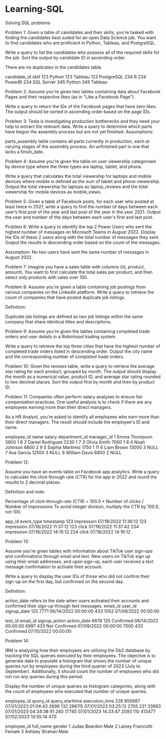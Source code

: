 # Learning-SQL

Solving SQL problems

Problem 1:
Given a table of candidates and their skills, you're tasked with finding the candidates best suited for an open Data Science job. You want to find candidates who are proficient in Python, Tableau, and PostgreSQL.

Write a query to list the candidates who possess all of the required skills for the job. Sort the output by candidate ID in ascending order.

There are no duplicates in the candidates table.

candidate_id	skill
123	Python
123	Tableau
123	PostgreSQL
234	R
234	PowerBI
234	SQL Server
345	Python
345	Tableau



Problem 2:
Assume you're given two tables containing data about Facebook Pages and their respective likes (as in "Like a Facebook Page").

Write a query to return the IDs of the Facebook pages that have zero likes. The output should be sorted in ascending order based on the page IDs.



Problem 3:
Tesla is investigating production bottlenecks and they need your help to extract the relevant data. Write a query to determine which parts have begun the assembly process but are not yet finished.
Assumptions:

parts_assembly table contains all parts currently in production, each at varying stages of the assembly process.
An unfinished part is one that lacks a finish_date.


Problem 4:
Assume you're given the table on user viewership categorised by device type where the three types are laptop, tablet, and phone.

Write a query that calculates the total viewership for laptops and mobile devices where mobile is defined as the sum of tablet and phone viewership. Output the total viewership for laptops as laptop_reviews and the total viewership for mobile devices as mobile_views.


Problem 5:
Given a table of Facebook posts, for each user who posted at least twice in 2021, write a query to find the number of days between each user’s first post of the year and last post of the year in the year 2021. Output the user and number of the days between each user's first and last post.


Problem 6:
Write a query to identify the top 2 Power Users who sent the highest number of messages on Microsoft Teams in August 2022. Display the IDs of these 2 users along with the total number of messages they sent. Output the results in descending order based on the count of the messages.

Assumption:
No two users have sent the same number of messages in August 2022.


Problem 7:
Imagine you have a sales table with columns (id, product, amount).
You want to first calculate the total sales per product, and then select only products with sales over 100.



Problem 8:
Assume you're given a table containing job postings from various companies on the LinkedIn platform. Write a query to retrieve the count of companies that have posted duplicate job listings.

Definition:

Duplicate job listings are defined as two job listings within the same company that share identical titles and descriptions.


Problem 9:
Assume you're given the tables containing completed trade orders and user details in a Robinhood trading system.

Write a query to retrieve the top three cities that have the highest number of completed trade orders listed in descending order. Output the city name and the corresponding number of completed trade orders.


Problem 10:
Given the reviews table, write a query to retrieve the average star rating for each product, grouped by month. The output should display the month as a numerical value, product ID, and average star rating rounded to two decimal places. Sort the output first by month and then by product ID.



Problem 11:
Companies often perform salary analyses to ensure fair compensation practices. One useful analysis is to check if there are any employees earning more than their direct managers.

As a HR Analyst, you're asked to identify all employees who earn more than their direct managers. The result should include the employee's ID and name.

employee_id	name	salary	department_id	manager_id
1	Emma Thompson	3800	1	6
2	Daniel Rodriguez	2230	1	7
3	Olivia Smith	7000	1	8
4	Noah Johnson	6800	2	9
5	Sophia Martinez	1750	1	11
6	Liam Brown	13000	3	NULL
7	Ava Garcia	12500	3	NULL
8	William Davis	6800	2	NULL


Problem 12:

Assume you have an events table on Facebook app analytics. Write a query to calculate the click-through rate (CTR) for the app in 2022 and round the results to 2 decimal places.

Definition and note:

Percentage of click-through rate (CTR) = 100.0 * Number of clicks / Number of impressions
To avoid integer division, multiply the CTR by 100.0, not 100.

app_id	event_type	timestamp
123	impression	07/18/2022 11:36:12
123	impression	07/18/2022 11:37:12
123	click	07/18/2022 11:37:42
234	impression	07/18/2022 14:15:12
234	click	07/18/2022 14:16:12



Problem 13:

Assume you're given tables with information about TikTok user sign-ups and confirmations through email and text. New users on TikTok sign up using their email addresses, and upon sign-up, each user receives a text message confirmation to activate their account.

Write a query to display the user IDs of those who did not confirm their sign-up on the first day, but confirmed on the second day.

Definition:

action_date refers to the date when users activated their accounts and confirmed their sign-up through text messages.
email_id	user_id	signup_date
125	7771	06/14/2022 00:00:00
433	1052	07/09/2022 00:00:00

text_id	email_id	signup_action	action_date
6878	125	Confirmed	06/14/2022 00:00:00
6997	433	Not Confirmed	07/09/2022 00:00:00
7000	433	Confirmed	07/10/2022 00:00:00


Problem 14:

IBM is analyzing how their employees are utilizing the Db2 database by tracking the SQL queries executed by their employees. The objective is to generate data to populate a histogram that shows the number of unique queries run by employees during the third quarter of 2023 (July to September). Additionally, it should count the number of employees who did not run any queries during this period.

Display the number of unique queries as histogram categories, along with the count of employees who executed that number of unique queries.

employee_id	query_id	query_starttime	execution_time
226	856987	07/01/2023 01:04:43	2698
132	286115	07/01/2023 03:25:12	2705
221	33683	07/01/2023 04:34:38	91
240	17745	07/01/2023 14:33:47	2093
110	413477	07/02/2023 10:55:14	470

employee_id	full_name	gender
1	Judas Beardon	Male
2	Lainey Franciotti	Female
3	Ashbey Strahan	Male
